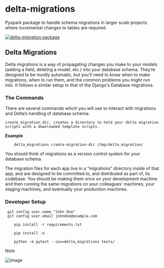 # delta-migrations
Pyspark package to handle schema migrations in larger scale projects where incremental changes to tables are required. 

[![delta-migration package](https://github.com/magrathj/delta-migrations/actions/workflows/python-package.yml/badge.svg)](https://github.com/magrathj/delta-migrations/actions/workflows/python-package.yml)

## Delta Migrations

Delta migrations is a way of propagating changes you make to your models (adding a field, deleting a model, etc.) into your database schema. They’re designed to be mostly automatic, but you’ll need to know when to make migrations, when to run them, and the common problems you might run into. It follows a similar setup to that of the Django's Database migrations. 

### The Commands

There are several commands which you will use to interact with migrations and Delta’s handling of database schema:

    create_migration_dir, creates a directory to hold your delta migration scripts with a downloaded template scripts.
    

**Example**
```
    delta_migrations create-migration-dir /tmp/delta_migration/
```


You should think of migrations as a version control system for your database schema.

The migration files for each app live in a “migrations” directory inside of that app, and are designed to be committed to, and distributed as part of, its codebase. You should be making them once on your development machine and then running the same migrations on your colleagues’ machines, your staging machines, and eventually your production machines.

### Developer Setup

```
 git config user.name "John Doe"
 git config user.email johndoe@example.com
```

```
    pip install -r requirements.txt
```

```
    pip install -e .
```

```
    python -m pytest --cov=delta_migrations tests/
```

Note

![image](https://user-images.githubusercontent.com/26692441/136924716-bd01a465-3725-47ab-94ab-ed04af9bd0f5.png)
